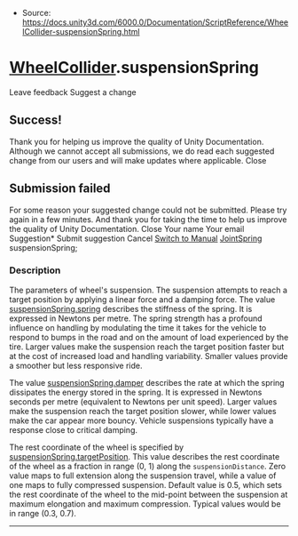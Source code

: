 * Source: https://docs.unity3d.com/6000.0/Documentation/ScriptReference/WheelCollider-suspensionSpring.html

#  [WheelCollider](https://docs.unity3d.com/6000.0/Documentation/ScriptReference/WheelCollider.html).suspensionSpring
Leave feedback
Suggest a change
## Success!
Thank you for helping us improve the quality of Unity Documentation. Although we cannot accept all submissions, we do read each suggested change from our users and will make updates where applicable.
Close
## Submission failed
For some reason your suggested change could not be submitted. Please <a>try again</a> in a few minutes. And thank you for taking the time to help us improve the quality of Unity Documentation.
Close
Your name Your email Suggestion* Submit suggestion
Cancel
[Switch to Manual](https://docs.unity3d.com/6000.0/Documentation/Manual/class-WheelCollider.html "Go to WheelCollider Component in the Manual")
[JointSpring](https://docs.unity3d.com/6000.0/Documentation/ScriptReference/JointSpring.html) suspensionSpring; 
### Description
The parameters of wheel's suspension. The suspension attempts to reach a target position by applying a linear force and a damping force.
The value [suspensionSpring.spring](https://docs.unity3d.com/6000.0/Documentation/ScriptReference/JointSpring-spring.html) describes the stiffness of the spring. It is expressed in Newtons per metre. The spring strength has a profound influence on handling by modulating the time it takes for the vehicle to respond to bumps in the road and on the amount of load experienced by the tire. Larger values make the suspension reach the target position faster but at the cost of increased load and handling variability. Smaller values provide a smoother but less responsive ride.  
  
The value [suspensionSpring.damper](https://docs.unity3d.com/6000.0/Documentation/ScriptReference/JointSpring-spring.html) describes the rate at which the spring dissipates the energy stored in the spring. It is expressed in Newtons seconds per metre (equivalent to Newtons per unit speed). Larger values make the suspension reach the target position slower, while lower values make the car appear more bouncy. Vehicle suspensions typically have a response close to critical damping.  
  
The rest coordinate of the wheel is specified by [suspensionSpring.targetPosition](https://docs.unity3d.com/6000.0/Documentation/ScriptReference/JointSpring-targetPosition.html). This value describes the rest coordinate of the wheel as a fraction in range (0, 1) along the `suspensionDistance`. Zero value maps to full extension along the suspension travel, while a value of one maps to fully compressed suspension. Default value is 0.5, which sets the rest coordinate of the wheel to the mid-point between the suspension at maximum elongation and maximum compression. Typical values would be in range (0.3, 0.7).
* * *

